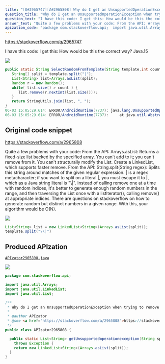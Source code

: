 ```yaml
---
title: "[Q#2965747][A#2965808] Why do I get an UnsupportedOperationException when trying to remove an element from a List?"
question_title: "Why do I get an UnsupportedOperationException when trying to remove an element from a List?"
question_text: "I have this code: I get this: How would be this the correct way? Java.15"
answer_text: "Quite a few problems with your code: From the API: Arrays.asList: Returns a fixed-size list backed by the specified array. You can't add to it; you can't remove from it. You can't structurally modify the List. Create a LinkedList, which supports faster remove. From the API: String.split(String regex): Splits this string around matches of the given regular expression. | is a regex metacharacter; if you want to split on a literal |, you must escape it to \\|, which as a Java string literal is \"\\\\|\". Instead of calling remove one at a time with random indices, it's better to generate enough random numbers in the range, and then traversing the List once with a listIterator(), calling remove() at appropriate indices. There are questions on stackoverflow on how to generate random but distinct numbers in a given range. With this, your algorithm would be O(N)."
apization_code: "package com.stackoverflow.api;  import java.util.Arrays; import java.util.LinkedList; import java.util.List;  /**  * Why do I get an UnsupportedOperationException when trying to remove an element from a List?  *  * @author APIzator  * @see <a href=\"https://stackoverflow.com/a/2965808\">https://stackoverflow.com/a/2965808</a>  */ public class APIzator2965808 {    public static List<String> getUnsupportedoperationexception(String split)     throws Exception {     return new LinkedList<String>(Arrays.asList(split));   } }"
---
```


https://stackoverflow.com/q/2965747

I have this code:
I get this:
How would be this the correct way? Java.15


<div class="code-logo"><img src="/stackoverflow.png" /></div>

```java
public static String SelectRandomFromTemplate(String template,int count) {
   String[] split = template.split("|");
   List<String> list=Arrays.asList(split);
   Random r = new Random();
   while( list.size() > count ) {
      list.remove(r.nextInt(list.size()));
   }
   return StringUtils.join(list, ", ");
}
06-03 15:05:29.614: ERROR/AndroidRuntime(7737): java.lang.UnsupportedOperationException
06-03 15:05:29.614: ERROR/AndroidRuntime(7737):     at java.util.AbstractList.remove(AbstractList.java:645)
```


## Original code snippet

https://stackoverflow.com/a/2965808

Quite a few problems with your code:
From the API:
Arrays.asList: Returns a fixed-size list backed by the specified array.
You can&#x27;t add to it; you can&#x27;t remove from it. You can&#x27;t structurally modify the List.
Create a LinkedList, which supports faster remove.
From the API:
String.split(String regex): Splits this string around matches of the given regular expression.
| is a regex metacharacter; if you want to split on a literal |, you must escape it to \|, which as a Java string literal is &quot;\\|&quot;.
Instead of calling remove one at a time with random indices, it&#x27;s better to generate enough random numbers in the range, and then traversing the List once with a listIterator(), calling remove() at appropriate indices. There are questions on stackoverflow on how to generate random but distinct numbers in a given range.
With this, your algorithm would be O(N).

<div class="code-logo"><img src="/stackoverflow.png" /></div>

```java
List<String> list = new LinkedList<String>(Arrays.asList(split));
template.split("\\|")
```

## Produced APIzation

[`APIzator2965808.java`](https://github.com/pasqualesalza/apization/raw/main/data/search/APIzator2965808.java)

<div class="code-logo"><img src="/apizator.png" /></div>

```java
package com.stackoverflow.api;

import java.util.Arrays;
import java.util.LinkedList;
import java.util.List;

/**
 * Why do I get an UnsupportedOperationException when trying to remove an element from a List?
 *
 * @author APIzator
 * @see <a href="https://stackoverflow.com/a/2965808">https://stackoverflow.com/a/2965808</a>
 */
public class APIzator2965808 {

  public static List<String> getUnsupportedoperationexception(String split)
    throws Exception {
    return new LinkedList<String>(Arrays.asList(split));
  }
}

```